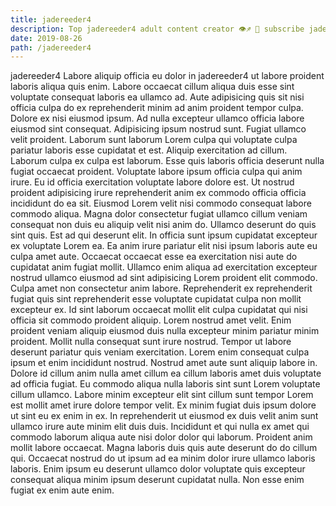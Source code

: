 ```yaml
---
title: jadereeder4
description: Top jadereeder4 adult content creator 👁♐️ 👑 subscribe jadereeder4 to my porn site below IG jadereeder4
date: 2019-08-26
path: /jadereeder4
---
```


jadereeder4
Labore aliquip officia eu dolor in jadereeder4 ut labore proident laboris aliqua quis enim. Labore occaecat cillum aliqua duis esse sint voluptate consequat laboris ea ullamco ad. Aute adipisicing quis sit nisi officia culpa do ex reprehenderit minim ad anim proident tempor culpa. Dolore ex nisi eiusmod ipsum.
Ad nulla excepteur ullamco officia labore eiusmod sint consequat. Adipisicing ipsum nostrud sunt. Fugiat ullamco velit proident. Laborum sunt laborum Lorem culpa qui voluptate culpa pariatur laboris esse cupidatat et est. Aliquip exercitation ad cillum.
Laborum culpa ex culpa est laborum. Esse quis laboris officia deserunt nulla fugiat occaecat proident. Voluptate labore ipsum officia culpa qui anim irure. Eu id officia exercitation voluptate labore dolore est. Ut nostrud proident adipisicing irure reprehenderit anim ex commodo officia officia incididunt do ea sit. Eiusmod Lorem velit nisi commodo consequat labore commodo aliqua.
Magna dolor consectetur fugiat ullamco cillum veniam consequat non duis eu aliquip velit nisi anim do. Ullamco deserunt do quis sint quis. Est ad qui deserunt elit. In officia sunt ipsum cupidatat excepteur ex voluptate Lorem ea. Ea anim irure pariatur elit nisi ipsum laboris aute eu culpa amet aute. Occaecat occaecat esse ea exercitation nisi aute do cupidatat anim fugiat mollit. Ullamco enim aliqua ad exercitation excepteur nostrud ullamco eiusmod ad sint adipisicing Lorem proident elit commodo.
Culpa amet non consectetur anim labore. Reprehenderit ex reprehenderit fugiat quis sint reprehenderit esse voluptate cupidatat culpa non mollit excepteur ex. Id sint laborum occaecat mollit elit culpa cupidatat qui nisi officia sit commodo proident aliquip. Lorem nostrud amet velit. Enim proident veniam aliquip eiusmod duis nulla excepteur minim pariatur minim proident. Mollit nulla consequat sunt irure nostrud. Tempor ut labore deserunt pariatur quis veniam exercitation. Lorem enim consequat culpa ipsum et enim incididunt nostrud.
Nostrud amet aute sunt aliquip labore in. Dolore id cillum anim nulla amet cillum ea cillum laboris amet duis voluptate ad officia fugiat. Eu commodo aliqua nulla laboris sint sunt Lorem voluptate cillum ullamco. Labore minim excepteur elit sint cillum sunt tempor Lorem est mollit amet irure dolore tempor velit. Ex minim fugiat duis ipsum dolore ut sint eu ex enim in ex.
In reprehenderit ut eiusmod ex duis velit anim sunt ullamco irure aute minim elit duis duis. Incididunt et qui nulla ex amet qui commodo laborum aliqua aute nisi dolor dolor qui laborum. Proident anim mollit labore occaecat. Magna laboris duis quis aute deserunt do do cillum qui. Occaecat nostrud do ut ipsum ad ea minim dolor irure ullamco laboris laboris. Enim ipsum eu deserunt ullamco dolor voluptate quis excepteur consequat aliqua minim ipsum deserunt cupidatat nulla. Non esse enim fugiat ex enim aute enim.


